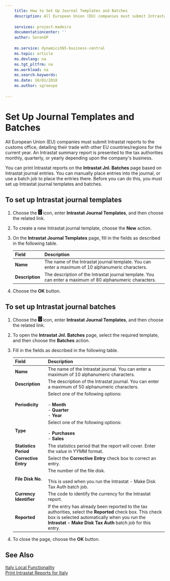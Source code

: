 ```yaml
---
    title: How to Set Up Journal Templates and Batches
    description: All European Union (EU) companies must submit Intrastat reports to the customs office, detailing their trade with other EU countries/regions for the current year.

    services: project-madeira 
    documentationcenter: ''
    author: SorenGP

    ms.service: dynamics365-business-central
    ms.topic: article
    ms.devlang: na
    ms.tgt_pltfrm: na
    ms.workload: na
    ms.search.keywords:
    ms.date: 10/01/2018
    ms.author: sgroespe

---
```

# Set Up Journal Templates and Batches
All European Union (EU) companies must submit Intrastat reports to the customs office, detailing their trade with other EU countries/regions for the current year. An Intrastat summary report is presented to the tax authorities monthly, quarterly, or yearly depending upon the company's business.  

You can print Intrastat reports on the **Intrastat Jnl. Batches** page based on Intrastat journal entries. You can manually place entries into the journal, or use a batch job to place the entries there. Before you can do this, you must set up Intrastat journal templates and batches.  

## To set up Intrastat journal templates  

1.  Choose the ![Search for Page or Report](../../media/ui-search/search_small.png "Search for Page or Report icon") icon, enter **Intrastat Journal Templates**, and then choose the related link.  
2.  To create a new Intrastat journal template, choose the **New** action.  
3.  On the **Intrastat Journal Templates** page, fill in the fields as described in the following table.  

    |Field|Description|  
    |---------------------------------|---------------------------------------|  
    |**Name**|The name of the Intrastat journal template. You can enter a maximum of 10 alphanumeric characters.|  
    |**Description**|The description of the Intrastat journal template. You can enter a maximum of 80 alphanumeric characters.|  

4.  Choose the **OK** button.  

## To set up Intrastat journal batches  

1.  Choose the ![Search for Page or Report](../../media/ui-search/search_small.png "Search for Page or Report icon") icon, enter **Intrastat Journal Templates**, and then choose the related link.  
2.  To open the **Intrastat Jnl. Batches** page, select the required template, and then choose the **Batches** action.  
3.  Fill in the fields as described in the following table.  

    |Field|Description|  
    |---------------------------------|---------------------------------------|  
    |**Name**|The name of the Intrastat journal. You can enter a maximum of 10 alphanumeric characters.|  
    |**Description**|The description of the Intrastat journal. You can enter a maximum of 50 alphanumeric characters.|  
    |**Periodicity**|Select one of the following options:<br /><br /> -   **Month**<br />-   **Quarter**<br />-   **Year**|  
    |**Type**|Select one of the following options:<br /><br /> -   **Purchases**<br />-   **Sales**|  
    |**Statistics Period**|The statistics period that the report will cover. Enter the value in YYMM format.|  
    |**Corrective Entry**|Select the **Corrective Entry** check box to correct an entry.|  
    |**File Disk No.**|The number of the file disk.<br /><br /> This is used when you run the Intrastat - Make Disk Tax Auth batch job.|  
    |**Currency Identifier**|The code to identify the currency for the Intrastat report.|  
    |**Reported**|If the entry has already been reported to the tax authorities, select the **Reported** check box. This check box is selected automatically when you run the **Intrastat - Make Disk Tax Auth** batch job for this entry.|  

4.  To close the page, choose the **OK** button.  

## See Also  
  [Italy Local Functionality](italy-local-functionality.md)   
 [Print Intrastat Reports for Italy](how-to-print-intrastat-reports-for-italy.md)
